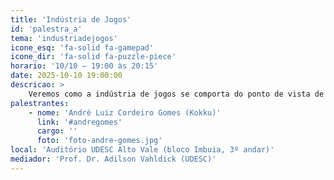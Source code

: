 ```yaml
---
title: 'Indústria de Jogos'
id: 'palestra_a'
tema: 'industriadejogos'
icone_esq: 'fa-solid fa-gamepad'
icone_dir: 'fa-solid fa-puzzle-piece'
horario: '10/10 – 19:00 às 20:15'
date: 2025-10-10 19:00:00
descricao: >
    Veremos como a indústria de jogos se comporta do ponto de vista de desenvolvedores, explorando suas características e particularidades e analisando seus prós e contras. Além disso, vou compartilhar a dinâmica salarial e projetos que experimentei ao longo da minha carreira e com o avançar da minha senioridade. Para finalizar, darei algumas orientações para quem tem interesse em ingressar na área de desenvolvimento de jogos.
palestrantes:
    - nome: 'André Luiz Cordeiro Gomes (Kokku)'
      link: '#andregomes'
      cargo: ''
      foto: 'foto-andre-gomes.jpg'
local: 'Auditório UDESC Alto Vale (bloco Imbuia, 3º andar)'
mediador: 'Prof. Dr. Adilson Vahldick (UDESC)'
---
```

